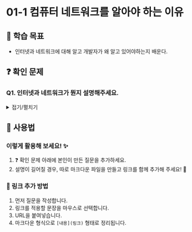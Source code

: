 # 01-1 컴퓨터 네트워크를 알아야 하는 이유

## 📌 학습 목표
- 인터넷과 네트워크에 대해 알고 개발자가 왜 알고 있어야하는지 배운다.

## ❓ 확인 문제
### Q1. 인터넷과 네트워크가 뭔지 설명해주세요.  
<details>
<summary>접기/펼치기</summary>

  - 네트워크는 여러 장치가 서로 연결되어 상호작용하며 데이터를 주고받는 시스템.
  - 인터넷은 전 세계의 네트워크가 연결된 거대한 네트워크로 예로 웹사이트, 이메일이 있다.
</details>

## 📝 사용법  
### 이렇게 활용해 보세요! ✨  
1. ❓ 확인 문제 아래에 본인이 만든 질문을 추가하세요.  
2. 설명이 길어질 경우, 따로 마크다운 파일을 만들고 링크를 함께 추가해 주세요! 🔗  

### 🔗 링크 추가 방법  
1. 먼저 질문을 작성합니다.  
2. 링크를 적용할 문장을 마우스로 선택합니다.  
3. URL을 붙여넣습니다.  
4. 마크다운 형식으로 `[내용](링크)` 형태로 정리됩니다.  

